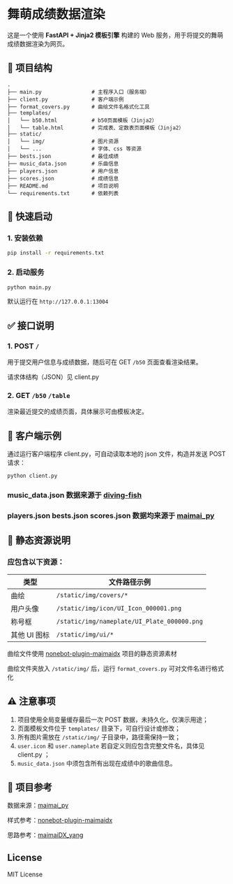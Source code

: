 # 舞萌成绩数据渲染

这是一个使用 **FastAPI + Jinja2 模板引擎** 构建的 Web 服务，用于将提交的舞萌成绩数据渲染为网页。

## 📁 项目结构

    .
    ├── main.py                # 主程序入口（服务端）
    ├── client.py              # 客户端示例
    ├── format_covers.py       # 曲绘文件名格式化工具
    ├── templates/
    │   └── b50.html           # b50页面模板（Jinja2）
    │   └── table.html         # 完成表、定数表页面模板（Jinja2）
    ├── static/
    │   └── img/               # 图片资源
    │   └── ...                # 字体、css 等资源
    ├── bests.json             # 最佳成绩
    ├── music_data.json        # 乐曲信息
    ├── players.json           # 用户信息
    ├── scores.json            # 成绩信息
    ├── README.md              # 项目说明
    └── requirements.txt       # 依赖列表

## 🚀 快速启动

### 1. 安装依赖

```bash
pip install -r requirements.txt
```

### 2. 启动服务

```bash
python main.py
```

默认运行在 `http://127.0.0.1:13004`

## ✅ 接口说明

### 1. POST `/`

用于提交用户信息与成绩数据，随后可在 GET `/b50` 页面查看渲染结果。

请求体结构（JSON）见 client.py


### 2. GET `/b50` `/table`

渲染最近提交的成绩页面，具体展示可由模板决定。

## 🧪 客户端示例

通过运行客户端程序 client.py，可自动读取本地的 json 文件，构造并发送 POST 请求：

```bash
python client.py
```

### music_data.json 数据来源于 [diving-fish](https://www.diving-fish.com/api/maimaidxprober/music_data)

### players.json bests.json scores.json 数据均来源于 [maimai_py](https://maimai.turou.fun/)


## 🎨 静态资源说明

### 应包含以下资源：

| 类型         | 文件路径示例                                |
| ------------ | ------------------------------------------- |
| 曲绘         | `/static/img/covers/*`                      |
| 用户头像     | `/static/img/icon/UI_Icon_000001.png`       |
| 称号框       | `/static/img/nameplate/UI_Plate_000000.png` |
| 其他 UI 图标 | `/static/img/ui/*`                          |

曲绘文件使用 [nonebot-plugin-maimaidx](https://github.com/Yuri-YuzuChaN/nonebot-plugin-maimaidx) 项目的静态资源素材

曲绘文件夹放入 `/static/img/` 后，运行 `format_covers.py` 可对文件名进行格式化

## ⚠️ 注意事项

1. 项目使用全局变量缓存最后一次 POST 数据，未持久化，仅演示用途；
2. 页面模板文件位于 `templates/` 目录下，可自行设计或修改；
3. 所有图片需放在 `/static/img/` 子目录中，路径需保持一致；
4. `user.icon` 和 `user.nameplate` 若自定义则应包含完整文件名，具体见 client.py ；
5. `music_data.json` 中须包含所有出现在成绩中的歌曲信息。

## 📄 项目参考

数据来源：[maimai_py](https://maimai.turou.fun/)

样式参考：[nonebot-plugin-maimaidx](https://github.com/Yuri-YuzuChaN/nonebot-plugin-maimaidx)

思路参考：[maimaiDX_yang](https://github.com/Dale2003/maimaiDX_yang)

## License

MIT License
